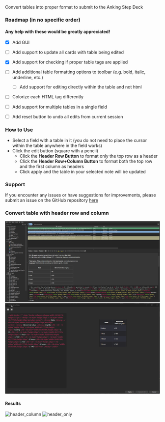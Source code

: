 Convert tables into proper format to submit to the Anking Step Deck

### Roadmap (in no specific order)
#### Any help with these would be greatly appreciated!
- [x] Add GUI
- [ ] Add support to update all cards with table being edited
- [x] Add support for checking if proper table tags are applied
- [ ] Add additional table formatting options to toolbar (e.g. bold, italic, underline, etc.)
  - [ ] Add support for editing directly within the table and not html
- [ ] Colorize each HTML tag differently
- [ ] Add support for multiple tables in a single field
- [ ] Add reset button to undo all edits from current session


### How to Use
- Select a field with a table in it (you do not need to place the cursor within the table anywhere in the field works)
- Click the edit button (square with a pencil)
  - Click the **Header Row Button** to format only the top row as a header
  - Click the **Header Row+Column Button** to format both the top row and the first column as headers
  - Click apply and the table in your selected note will be updated

### Support
If you encounter any issues or have suggestions for improvements, please submit an issue on the GitHub repository [here](https://github.com/shmuelsash/AnkingTables/issues)

### Convert table with header row and column
<img src="https://raw.githubusercontent.com/shmuelsash/AnkingTables/main/ankiweb/click_edit_button.gif" alt="click edit button">
<img src="https://raw.githubusercontent.com/shmuelsash/AnkingTables/main/ankiweb/tutorial.gif" alt="tutorial">

#### Results

<img src="https://raw.githubusercontent.com/shmuelsash/AnkingTables/main/ankiweb/header_column.gif" width="498" alt="header_column">
<img src="https://raw.githubusercontent.com/shmuelsash/AnkingTables/main/ankiweb/header_only.gif" width="510" alt="header_only">